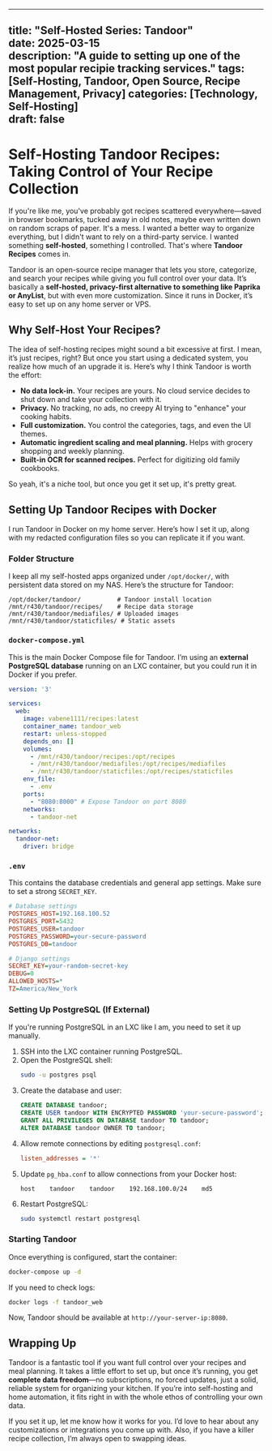 
---
title: "Self-Hosted Series: Tandoor"  
date: 2025-03-15  
description: "A guide to setting up one of the most popular recipie tracking services."
tags: [Self-Hosting, Tandoor, Open Source, Recipe Management, Privacy]
categories: [Technology, Self-Hosting]  
draft: false
---




# Self-Hosting Tandoor Recipes: Taking Control of Your Recipe Collection

If you're like me, you've probably got recipes scattered everywhere—saved in browser bookmarks, tucked away in old notes, maybe even written down on random scraps of paper. It's a mess. I wanted a better way to organize everything, but I didn't want to rely on a third-party service. I wanted something **self-hosted**, something I controlled. That's where **Tandoor Recipes** comes in.

Tandoor is an open-source recipe manager that lets you store, categorize, and search your recipes while giving you full control over your data. It’s basically a **self-hosted, privacy-first alternative to something like Paprika or AnyList**, but with even more customization. Since it runs in Docker, it’s easy to set up on any home server or VPS.

## Why Self-Host Your Recipes?

The idea of self-hosting recipes might sound a bit excessive at first. I mean, it’s just recipes, right? But once you start using a dedicated system, you realize how much of an upgrade it is. Here’s why I think Tandoor is worth the effort:

- **No data lock-in.** Your recipes are yours. No cloud service decides to shut down and take your collection with it.
- **Privacy.** No tracking, no ads, no creepy AI trying to "enhance" your cooking habits.
- **Full customization.** You control the categories, tags, and even the UI themes.
- **Automatic ingredient scaling and meal planning.** Helps with grocery shopping and weekly planning.
- **Built-in OCR for scanned recipes.** Perfect for digitizing old family cookbooks.

So yeah, it's a niche tool, but once you get it set up, it's pretty great.

## Setting Up Tandoor Recipes with Docker

I run Tandoor in Docker on my home server. Here’s how I set it up, along with my redacted configuration files so you can replicate it if you want.

### Folder Structure
I keep all my self-hosted apps organized under `/opt/docker/`, with persistent data stored on my NAS. Here’s the structure for Tandoor:

```
/opt/docker/tandoor/          # Tandoor install location
/mnt/r430/tandoor/recipes/    # Recipe data storage
/mnt/r430/tandoor/mediafiles/ # Uploaded images
/mnt/r430/tandoor/staticfiles/ # Static assets
```

### `docker-compose.yml`
This is the main Docker Compose file for Tandoor. I’m using an **external PostgreSQL database** running on an LXC container, but you could run it in Docker if you prefer.

```yaml
version: '3'

services:
  web:
    image: vabene1111/recipes:latest
    container_name: tandoor_web
    restart: unless-stopped
    depends_on: []
    volumes:
      - /mnt/r430/tandoor/recipes:/opt/recipes
      - /mnt/r430/tandoor/mediafiles:/opt/recipes/mediafiles
      - /mnt/r430/tandoor/staticfiles:/opt/recipes/staticfiles
    env_file:
      - .env
    ports:
      - "8080:8000" # Expose Tandoor on port 8080
    networks:
      - tandoor-net

networks:
  tandoor-net:
    driver: bridge
```

### `.env`
This contains the database credentials and general app settings. Make sure to set a strong `SECRET_KEY`.

```ini
# Database settings
POSTGRES_HOST=192.168.100.52
POSTGRES_PORT=5432
POSTGRES_USER=tandoor
POSTGRES_PASSWORD=your-secure-password
POSTGRES_DB=tandoor

# Django settings
SECRET_KEY=your-random-secret-key
DEBUG=0
ALLOWED_HOSTS=*
TZ=America/New_York
```

### Setting Up PostgreSQL (If External)
If you're running PostgreSQL in an LXC like I am, you need to set it up manually.

1. SSH into the LXC container running PostgreSQL.
2. Open the PostgreSQL shell:
   ```bash
   sudo -u postgres psql
   ```
3. Create the database and user:
   ```sql
   CREATE DATABASE tandoor;
   CREATE USER tandoor WITH ENCRYPTED PASSWORD 'your-secure-password';
   GRANT ALL PRIVILEGES ON DATABASE tandoor TO tandoor;
   ALTER DATABASE tandoor OWNER TO tandoor;
   ```
4. Allow remote connections by editing `postgresql.conf`:
   ```ini
   listen_addresses = '*'
   ```
5. Update `pg_hba.conf` to allow connections from your Docker host:
   ```
   host    tandoor    tandoor    192.168.100.0/24    md5
   ```
6. Restart PostgreSQL:
   ```bash
   sudo systemctl restart postgresql
   ```

### Starting Tandoor
Once everything is configured, start the container:

```bash
docker-compose up -d
```

If you need to check logs:
```bash
docker logs -f tandoor_web
```

Now, Tandoor should be available at `http://your-server-ip:8080`.

## Wrapping Up

Tandoor is a fantastic tool if you want full control over your recipes and meal planning. It takes a little effort to set up, but once it’s running, you get **complete data freedom**—no subscriptions, no forced updates, just a solid, reliable system for organizing your kitchen. If you’re into self-hosting and home automation, it fits right in with the whole ethos of controlling your own data.

If you set it up, let me know how it works for you. I’d love to hear about any customizations or integrations you come up with. Also, if you have a killer recipe collection, I’m always open to swapping ideas.

